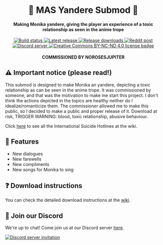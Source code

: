 <h1 align="center">🔪 MAS Yandere Submod 🔪</h1>
<h4 align="center">Making Monika yandere, giving the player an experience of a toxic relationship as seen in the anime trope</h3>

<p align="center">
  <a href="https://github.com/my-otter-self/mas_yandere/actions/workflows/lint-on-push.yml">
    <img alt="Build status" src="https://img.shields.io/github/workflow/status/my-otter-self/mas_yandere/Lint%20source%20tree%20on%20push/main">
  </a>
  <a href="https://github.com/my-otter-self/mas_yandere/releases/latest">
    <img alt="Latest release" src="https://img.shields.io/github/v/release/my-otter-self/mas_yandere">
  </a>
  <a href="https://github.com/my-otter-self/mas_yandere/releases">
    <img alt="Release downloads" src="https://img.shields.io/github/downloads/my-otter-self/mas_yandere/total">
  </a>
  <a href="https://www.reddit.com/r/MASFandom/comments/v1cjv7/huge_new_selfharm_submod_v001_release/">
    <img alt="Reddit post" src="https://img.shields.io/badge/dynamic/json?color=FF4500&label=%F0%9D%97%8B%2Fmasfandom%20post&query=%24[0].data.children[0].data.score&url=https%3A%2F%2Fwww.reddit.com%2Fr%2FMASFandom%2Fcomments%2Fv1cjv7%2Fhuge_new_selfharm_submod_v001_release.json&style=social&logo=reddit&suffix=+upvotes">
  </a>
  <a href="https://mon.icu/discord">
    <img alt="Discord server" src="https://discordapp.com/api/guilds/970747033071804426/widget.png?style=shield">
  </a>
  <a href="https://github.com/my-otter-self/MAS_selfharm/blob/main/LICENSE.txt">
    <img alt="Creative Commons BY-NC-ND 4.0 license badge" src="https://img.shields.io/badge/License-CC_BY--NC--ND_4.0-lightgrey.svg">
  </a>
</p>

<h4 align="center">COMMISSIONED BY NOROSESJUPITER</h4>


## ⚠️ Important notice (please read!)

This submod is designed to make Monika an yandere, depicting a toxic relationship as can be seen in the anime trope.
It was commissioned by someone, and that was the motivation to make me start this project.
I don't think the actions depicted in the topics are healthy neither do I idealize/romanticize them. 
The commissioner allowed me to make this public, so I decided to make a public and proper release of it.
Download at risk, TRIGGER WARNING: blood, toxic relationship, abusive behaviour.

Click [here](https://github.com/my-otter-self/MAS_selfharm/wiki/%F0%9F%91%90-Suicide-Hotlines) to see all the International Suicide Hotlines at the wiki.


## 🌟 Features

  * New dialogues
  * New farewells
  * New compliments
  * New songs for Monika to sing

## ❓ Download instructions

You can check the detailed download instructions at the [wiki](https://github.com/my-otter-self/mas_hydro/wiki/%E2%9D%93-Download-instructions).

## 💬 Join our Discord

We're up to chat! Come join us at our Discord server [here](https://mon.icu/discord).

[![Discord server invitation](https://discordapp.com/api/guilds/970747033071804426/widget.png?style=banner3)](https://mon.icu/discord)
